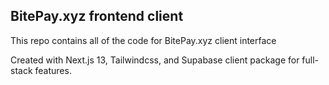 ## BitePay.xyz frontend client
This repo contains all of the code for BitePay.xyz client interface

Created with Next.js 13, Tailwindcss, and Supabase client package for full-stack features.